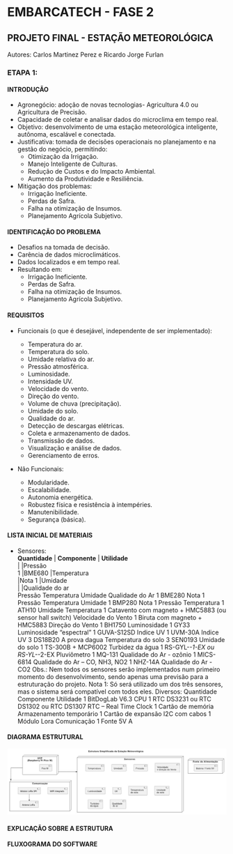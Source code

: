 # EMBARCATECH - FASE 2

## PROJETO FINAL - ESTAÇÃO METEOROLÓGICA

Autores: Carlos Martinez Perez e Ricardo Jorge Furlan

### ETAPA 1:

#### INTRODUÇÃO

- Agronegócio: adoção de novas tecnologias- Agricultura 4.0 ou Agricultura de Precisão.  
- Capacidade de coletar e analisar dados do microclima em tempo real.  
- Objetivo: desenvolvimento de uma estação meteorológica inteligente, autônoma, escalável e conectada.  
- Justificativa: tomada de decisões operacionais no planejamento e na gestão do negócio, permitindo:  
    - Otimização da Irrigação.  
    - Manejo Inteligente de Culturas.  
    - Redução de Custos e do Impacto Ambiental.  
    - Aumento da Produtividade e Resiliência.  
- Mitigação dos problemas:  
    - Irrigação Ineficiente.  
    - Perdas de Safra.  
    - Falha na otimização de Insumos.  
    - Planejamento Agrícola Subjetivo.  

#### IDENTIFICAÇÃO DO PROBLEMA

- Desafios na tomada de decisão.  
- Carência de dados microclimáticos.  
- Dados localizados e em tempo real.  
- Resultando em:  
    - Irrigação Ineficiente.  
    - Perdas de Safra.  
    - Falha na otimização de Insumos.  
    - Planejamento Agrícola Subjetivo.  

#### REQUISITOS

- Funcionais (o que é desejável, independente de ser implementado):  
    - Temperatura do ar.  
    - Temperatura do solo.  
    - Umidade relativa do ar.  
    - Pressão atmosférica.  
    - Luminosidade.  
    - Intensidade UV.  
    - Velocidade do vento.  
    - Direção do vento.  
    - Volume de chuva (precipitação).  
    - Umidade do solo.  
    - Qualidade do ar.  
    - Detecção de descargas elétricas.  
    - Coleta e armazenamento de dados.  
    - Transmissão de dados.  
    - Visualização e análise de dados.  
    - Gerenciamento de erros.  

- Não Funcionais:  
    - Modularidade.  
    - Escalabilidade.  
    - Autonomia energética.  
    - Robustez física e resistência à intempéries.  
    - Manutenibilidade.  
    - Segurança (básica).  

#### LISTA INICIAL DE MATERIAIS


- Sensores:  
**Quantidade**  | **Componente**    | **Utilidade**  
                |                   |Pressão  
       1        |BME680             |Temperatura  
                |Nota 1             |Umidade  
                |                   |Qualidade do ar  
Pressão
Temperatura
Umidade Qualidade do Ar
1
BME280
Nota 1
Pressão
Temperatura
Umidade
1
BMP280
Nota 1
Pressão
Temperatura
1
ATH10
Umidade Temperatura
1
Catavento com magneto + HMC5883 (ou sensor hall switch)
Velocidade do Vento
1
Biruta com magneto +
HMC5883
Direção do Vento
1
BH1750
Luminosidade
1
GY33
Luminosidade “espectral”
1
GUVA-S12SD
Indice UV
1
UVM-30A
Indice UV
3
DS18B20 A prova dagua
Temperatura do solo
3
SEN0193
Umidade do solo
1
TS-300B + MCP6002
Turbidez da água
1
RS-GYL-*-1-EX ou RS-YL-*-2-EX
Pluviômetro
1
MQ-131
Qualidade do Ar - ozônio
1
MICS-6814
Qualidade do Ar – CO, NH3, NO2
1
NHZ-14A
Qualidade do Ar - CO2
Obs.: Nem todos os sensores serão implementados num primeiro momento do desenvolvimento, sendo apenas uma previsão para a estruturação do projeto.
Nota 1: Só será utilizado um dos três sensores, mas o sistema será compatível com todos eles.
Diversos:
Quantidade
Componente
Utilidade
1
BitDogLab V6.3
CPU
1
RTC DS3231 ou
RTC DS1302 ou
RTC DS1307
RTC – Real Time Clock
1
Cartão de memória
Armazenamento temporário
1
Cartão de expansão I2C com cabos
1
Módulo Lora
Comunicação
1
Fonte 5V
A













#### DIAGRAMA ESTRUTURAL

![Figura 1. Diagrama Estrutural](imagens/Diagrama_Estrutural.jpg)



#### EXPLICAÇÃO SOBRE A ESTRUTURA


#### FLUXOGRAMA DO SOFTWARE

